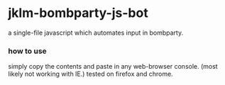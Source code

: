 # jklm-bombparty-js-bot
a single-file javascript which automates input in bombparty.

### how to use
simply copy the contents and paste in any web-browser console.
(most likely not working with IE.)
tested on firefox and chrome.
